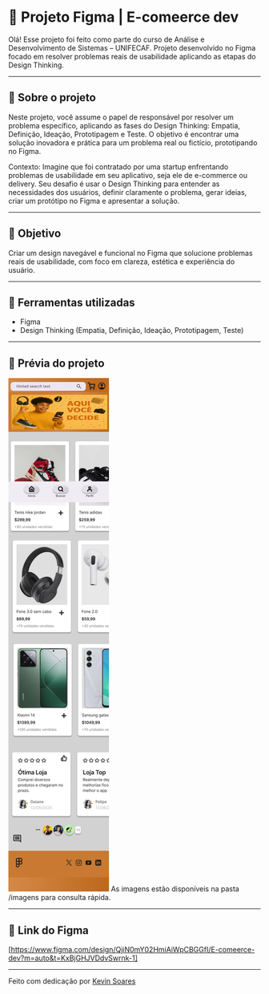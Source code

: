 # 📁 Projeto Figma | E-comeerce dev

Olá! Esse projeto foi feito como parte do curso de Análise e Desenvolvimento de Sistemas – UNIFECAF.
Projeto desenvolvido no Figma focado em resolver problemas reais de usabilidade aplicando as etapas do Design Thinking.

---

## 📌 Sobre o projeto

Neste projeto, você assume o papel de responsável por resolver um problema específico, aplicando as fases do Design Thinking: Empatia, Definição, Ideação, Prototipagem e Teste. O objetivo é encontrar uma solução inovadora e prática para um problema real ou fictício, prototipando no Figma.

Contexto:
Imagine que foi contratado por uma startup enfrentando problemas de usabilidade em seu aplicativo, seja ele de e-commerce ou delivery. Seu desafio é usar o Design Thinking para entender as necessidades dos usuários, definir claramente o problema, gerar ideias, criar um protótipo no Figma e apresentar a solução.

---

## 🎯 Objetivo

Criar um design navegável e funcional no Figma que solucione problemas reais de usabilidade, com foco em clareza, estética e experiência do usuário.

---

## 🚀 Ferramentas utilizadas

- Figma  
- Design Thinking (Empatia, Definição, Ideação, Prototipagem, Teste)  

---

## 📸 Prévia do projeto

![tela_inicial](imagens/tela_inicial.png)
As imagens estão disponíveis na pasta /imagens para consulta rápida.

---

## 🔗 Link do Figma

[https://www.figma.com/design/QjiN0mY02HmiAiWpCBGGfI/E-comeerce-dev?m=auto&t=KxBjGHJVDdvSwrnk-1]

---

Feito com dedicação por [Kevin Soares](https://github.com/KevinSoaresFC)
